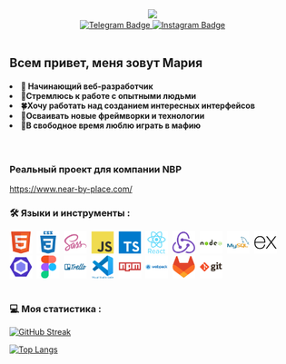 <div id="header" align="center">
  <img src="https://media.giphy.com/media/muCo9BLS7vjErTON27/giphy.gif" width="300"/>
</div>
<div id="badges" align="center">
  <a href="https://t.me/spantsch">
    <img src="https://img.shields.io/badge/Telegram-blue?logo=telegram&logoColor=white&style=for-the-badge" alt="Telegram Badge"/>
  </a>
  <a href="https://www.instagram.com/spantschbob/">
    <img src="https://img.shields.io/badge/Instagram-e1306c?logo=instagram&logoColor=white&style=for-the-badge" alt="Instagram Badge"/>
  </a>
</div>
<div id="views" align="center">
  <img src="https://komarev.com/ghpvc/?username=marussia1996&style=flat-square&color=lightgrey" alt=""/>
</div>

## Всем привет, меня зовут Мария

<h4>
  <li>🐼 Начинающий веб-разработчик</li>
  <li>👫Стремлюсь к работе с опытными людьми</li>
  <li>🍀Хочу работать над созданием интересных интерфейсов</li>
  <li>📖Осваивать новые фреймворки и технологии</li>
  <li>🔪В свободное время люблю играть в мафию</li>
</h4></br>

### Реальный проект для компании NBP
https://www.near-by-place.com/

### :hammer_and_wrench: Языки и инструменты :
<div>
  <img src="https://github.com/devicons/devicon/blob/master/icons/html5/html5-original.svg" title="HTML5" alt="HTML" width="40" height="40"/>&nbsp;
  <img src="https://github.com/devicons/devicon/blob/master/icons/css3/css3-plain-wordmark.svg"  title="CSS3" alt="CSS" width="40" height="40"/>&nbsp;
  <img src="https://github.com/devicons/devicon/blob/master/icons/sass/sass-original.svg" title="Sass" alt="Sass" width="40" height="40"/>&nbsp;
  <img src="https://github.com/devicons/devicon/blob/master/icons/javascript/javascript-original.svg" title="JavaScript" alt="JavaScript" width="40" height="40"/>&nbsp;
  <img src="https://github.com/devicons/devicon/blob/master/icons/typescript/typescript-original.svg" title="Typescript" alt="Typescript" width="40" height="40"/>&nbsp;
  <img src="https://github.com/devicons/devicon/blob/master/icons/react/react-original-wordmark.svg" title="React" alt="React" width="40" height="40"/>&nbsp;
  <img src="https://github.com/devicons/devicon/blob/master/icons/redux/redux-original.svg" title="Redux" alt="Redux " width="40" height="40"/>&nbsp;
  <img src="https://github.com/devicons/devicon/blob/master/icons/nodejs/nodejs-original-wordmark.svg" title="NodeJS" alt="NodeJS" width="40" height="40"/>&nbsp;
  <img src="https://github.com/devicons/devicon/blob/master/icons/mysql/mysql-original-wordmark.svg" title="MySQL"  alt="MySQL" width="40" height="40"/>&nbsp;
  <img src="https://github.com/devicons/devicon/blob/master/icons/express/express-original.svg" title="Express" alt="Express" width="40" height="40"/>&nbsp;
  <img src="https://github.com/devicons/devicon/blob/master/icons/eslint/eslint-original.svg" title="EsLint" alt="EsLint" width="40" height="40"/>&nbsp;
  <img src="https://github.com/devicons/devicon/blob/master/icons/figma/figma-original.svg" title="Figma" alt="Figma" width="40" height="40"/>&nbsp;
  <img src="https://github.com/devicons/devicon/blob/master/icons/trello/trello-plain-wordmark.svg" title="Trello" alt="Trello" width="40" height="40"/>&nbsp;
  <img src="https://github.com/devicons/devicon/blob/master/icons/vscode/vscode-original-wordmark.svg" title="VScode" alt="VScode" width="40" height="40"/>&nbsp;
  <img src="https://github.com/devicons/devicon/blob/master/icons/npm/npm-original-wordmark.svg" title="npm" alt="npm" width="40" height="40"/>&nbsp;
  <img src="https://github.com/devicons/devicon/blob/master/icons/webpack/webpack-original-wordmark.svg" title="Webpack" alt="Webpack" width="40" height="40"/>&nbsp;
  <img src="https://github.com/devicons/devicon/blob/master/icons/gitlab/gitlab-original.svg" title="GitLab" alt="GitLab" width="40" height="40"/>&nbsp;
  <img src="https://github.com/devicons/devicon/blob/master/icons/git/git-original-wordmark.svg" title="Git" **alt="Git" width="40" height="40"/>
</div></br>
  
### 💻 Моя статистика : 
[![GitHub Streak](http://github-readme-streak-stats.herokuapp.com?user=marussia1996&theme=dracula&border_radius=5)](https://git.io/streak-stats)

[![Top Langs](https://github-readme-stats.vercel.app/api/top-langs/?username=marussia1996&layout=compact&theme=dracula)](https://github.com/anuraghazra/github-readme-stats)
